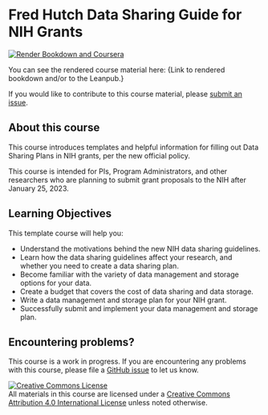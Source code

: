 # Fred Hutch Data Sharing Guide for NIH Grants

[![Render Bookdown and Coursera](https://github.com/jhudsl/OTTR_Template/actions/workflows/render-all.yml/badge.svg)](https://github.com/jhudsl/OTTR_Template/actions/workflows/render-all.yml)

You can see the rendered course material here: {Link to rendered bookdown and/or to the Leanpub.}

If you would like to contribute to this course material, please [submit an issue](https://github.com/fhdsl/NIH_Data_Sharing/issues/new).

## About this course

This course introduces templates and helpful information for filling out Data Sharing Plans in NIH grants, per the new official policy.

This course is intended for PIs, Program Administrators, and other researchers who are planning to submit grant proposals to the NIH after January 25, 2023.


## Learning Objectives

This template course will help you:   

- Understand the motivations behind the new NIH data sharing guidelines.
- Learn how the data sharing guidelines affect your research, and whether you need to create a data sharing plan.
- Become familiar with the variety of data management and storage options for your data.
- Create a budget that covers the cost of data sharing and data storage.
- Write a data management and storage plan for your NIH grant.
- Successfully submit and implement your data management and storage plan.


## Encountering problems?

This course is a work in progress. If you are encountering any problems with this course, please file a [GitHub issue](https://github.com/fhdsl/NIH_Data_Sharing/issues/new) to let us know.

<a rel="license" href="http://creativecommons.org/licenses/by/4.0/"><img alt="Creative Commons License" style="border-width:0" src="https://i.creativecommons.org/l/by/4.0/88x31.png" /></a><br />All materials in this course are licensed under a <a rel="license" href="http://creativecommons.org/licenses/by/4.0/">Creative Commons Attribution 4.0 International License</a> unless noted otherwise.
